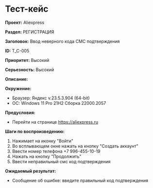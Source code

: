 # Тест-кейс

**Проект:** Aliexpress

**Раздел:** РЕГИСТРАЦИЯ

**Заголовок:** Ввод неверного кода СМС подтверждения

**ID:** T_C-005

 **Приоритет:** Высокий

 **Серьезность:** Высокий

**Описание:**

**Окружение:**  

* Браузер: Яндекс v.23.5.3.904 (64-bit)
* OC: Windows 11 Pro 21H2 Сборка 22000.2057

**Предусловия:**

* Перейти на странице <https://aliexpress.ru>

**Шаги по воспроизведению:**

1. Нажимает на иконку "Войти"
2. Во всплывающем окне нажать на кнопку "Создать аккаунт"
3. Ввести номер телефона +7 996-455-10-19
4. Нажать на кнопку "Продолжить"
5. Ввести неправильный смс код подтверждения

**Ожидаемый результат:**

* Сообщение об ошибке: введите правильный код подтверждения
